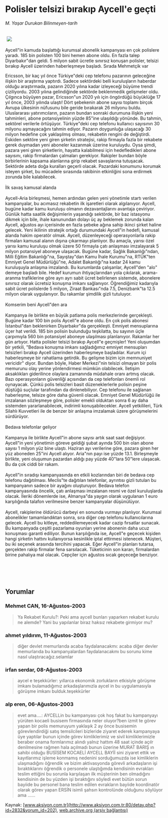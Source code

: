 # Polisler telsizi bırakıp Aycell'e geçti

*M. Yaşar Durukan Bilinmeyen-tarih*

<div>
 <font>
  <img border="0" height="1" src="/web/20050127010508im_/http://www.aksiyon.com.tr/images/blank.gif"/>
 </font>
 <font class="content">
  <p>
   <img border="0" hspace="5" src="http://web.archive.org/web/20050127010508im_/http://www.aksiyon.com.tr/resim/452/58.jpg" vspace="5"/>
  </p>
 </font>
 <font class="content">
  Aycell"in kamuda başlattığı kurumsal abonelik kampanyası en çok polislere yaradı. 185 bin polisten 100 bini hemen abone oldu. En fazla talep Diyarbakır"dan geldi. 5 milyon sabit ücretle sınırsız konuşan polisler, telsizi bırakıp Aycell üzerinden haberleşmeye başladı. Sırada Mehmetçik var
 </font>
 <br/>
 <p>
  <font class="content">
   Ericsson, bir kaç yıl önce Türkiye"deki cep telefonu pazarının geleceğine ilişkin bir araştırma yaptırdı. Sadece sektördeki belli kuruluşların haberdar olduğu araştırmada, pazarın 2020 yılına kadar izleyeceği büyüme trendi çiziliyordu. 2003 yılına gelindiğinde sektörde beklenmedik gelişmeler oldu. Çılgınca büyüyen pazar, Ericsson"un 2020 yılı için öngördüğü büyüklüğe 17 yıl önce, 2003 yılında ulaştı! Dört şebekenin abone sayısı toplamı birçok Avrupa ülkesinin nüfusunu bile geride bırakarak 26 milyonu buldu. Uluslararası yatırımcıların, pazarın bundan sonraki durumuna ilişkin yeni tahminleri, abone potansiyelinin yüzde 85"ine ulaşıldığı yönünde. Bu tahmin, sektörel verilerle örtüşüyor. Türkiye"deki cep telefonu kullanıcı sayısının 30 milyonu aşmayacağını tahmin ediyor. Pazarın doygunluğa ulaşacağı 30 milyon hedefine çok yaklaşılmış olması, rekabetin rengini de değiştirdi. Eskiden sektöre yeni giren şirketin stratejisi, rakip firmayla fazla bir rekabete gerek duymadan yeni aboneler kazanmak üzerine kuruluydu. Oysa şimdi, pazara yeni giren şirketlerin, hayatta kalabilmesi için hedefledikleri abone sayısını, rakip firmalardan çalmaları gerekiyor. Rakipler bundan böyle birbirlerinin kapsama alanlarına girip rekabet savaşlarına tutuşacak. Sektörde adeta doğa kuralları geçerli olacak. Pazardaki konumunu korumak isteyen şirket, bu mücadele sırasında rakibinin etkinliğini sona erdirmek zorunda bile kalabilecek.
   <br>
    <br>
     İlk savaş kamusal alanda
     <br>
      <br>
       Aycell-Aria birleşmesi, hemen ardından gelen yeni yönetimle startı verilen kampanyalar, bu acımasız rekabetin ilk işaretleri olarak algılanıyor. Aycell, bugüne kadar kamu kuruluşu olmanın dezavantajlarını avantaja çeviriyor. Günlük hatta saatlik değişimlerin yaşandığı sektörde, bir baz istasyonu dikmek için bile, ihale kanunundan dolayı üç ay beklemek zorunda kalan Aycell, ağustos ayı içerisinde en fazla şebeke ağına sahip ikinci şirket haline gelecek. Yeni ikilinin stratejik ortağı durumundaki Aycell"in hedefi, kamusal alanda hakim operatör olmak. Aycell, düzenleyeceği operasyonlarla rakip firmaları kamusal alanın dışına çıkarmayı planlıyor. Bu amaçla, yarısı özel yarısı kamu kuruluşu olmak üzere 50 firmayla çatı anlaşması imzalayarak 5 milyon potansiyel aboneye ulaşacak. Bugüne kadar, Sağlık Bakanlığı"ndan, Milli Eğitim Bakanlığı"na, Sayıştay"dan Kamu İhale Kurumu"na, RTÜK"ten Emniyet Genel Müdürlüğü"ne, Adalet Bakanlığı"na kadar 24 kamu kuruluşuyla anlaşma imzalandı. Bu kurumlarda çalışanlar, Aycell"den "alo" demeye başladı bile. Hedef kurumun ihtiyaçlarından yola çıkılarak, arama-aranma trafiklerine göre ayrı ayrı sabit ücret belirlenen sistemde, abonelere sınırsız olarak ücretsiz konuşma imkanı sağlanıyor. Öğrendiğimiz kadarıyla sabit ücret polislerde 5 milyon, Ziraat Bankası"nda 7.5, Denizbank"ta 12.5 milyon olarak uygulanıyor. Bu rakamlar şimdilik gizli tutuluyor.
       <br/>
       <br/>
       Komserim beni Aycell"den ara
       <br/>
       <br/>
       Kampanya ile birlikte en büyük patlama polis merkezlerinde gerçekleşti. Bugüne kadar 100 bin polis Aycell"e abone oldu. En çok polis abonesi İstanbul"dan beklenirken Diyarbakır"da gerçekleşti. Emniyet mensuplarına üçer hat verildi. 185 bin polisin bulunduğu teşkilatta, bu sayının üçle çarpımıyla 560 bin potansiyel aboneye ulaşılması planlanıyor. Rakamlar her gün artıyor. Hatta polisler telsizi bırakıp Aycell"e geçmişler! Yeni oluşumdan bir yetkili, "Bedava konuşma imkanı sağladığımız emniyet mensupları telsizleri bırakıp Aycell üzerinden haberleşmeye başladılar. Kurum içi haberleşmeye bir rahatlama getirdik. Bu gelişme bizim için memnuniyet vericidir" diyor. Bundan böyle, Haber Merkezi"nin telsizi olmayan bir polis memurunu olay yerine yönlendirmesi mümkün olabilecek. İletişim aksaklıkları giderilince olaylara zamanında müdahale oranı artmış olacak. Bazı operasyonların güvenliği açısından da cep telefonları önemli rol oynayacak. Çünkü polis telsizleri basit düzeneklerlerle polisin peşine düştüğü suçlular tarafından da dinlenebiliyor. Cep telefonu ile sağlanan haberleşme, telsize göre daha güvenli olacak. Emniyet Genel Müdürlüğü ile imzalanan sözleşmeye göre, polisler emekli olduktan sonra 6 ay daha sistemden yararlanabilecek, indirimli konuşabilecekler. Aycell yetkilileri, Türk Silahlı Kuvvetleri ile de benzer bir anlaşma imzalamak üzere görüşmelerini sürdürüyor.
       <br/>
       <br/>
       Bedava telefonlar geliyor
       <br/>
       <br/>
       Kampanya ile birlikte Aycell"in abone sayısı artık saat saat değişiyor. Aycell"in yeni yönetimin göreve geldiği şubat ayında 500 bin olan abone sayısı 1 milyon yüz bine ulaştı. Haziran ayı verilerine göre, pazara giren her yüz aboneden 25"ini Aycell alıyor. Aria"nın payı ise yüzde 13.1. Birleşmeyle birlikte, yeni oluşumun pazardan aldığı pay yüzde 40"lara 50"lere ulaşacak. Bu da çok ciddi bir rakam.
       <br/>
       <br/>
       Aycell"in sıradışı kampanyasında en etkili kozlarından biri de bedava cep telefonu dağıtılması. Meclis"te dağıtılan telefonlar, ayrıntısı gizli tutulan bu kampanyanın sadece bir ayağını oluşturuyor. Bedava telefon kampanyasında öncelik, çatı anlaşması imzalanan resmi ve özel kuruluşlarda olacak. İleriki dönemlerde ise, Almanya"da yaygın olarak uygulanan 1 euro karşılığında talafon verilmesine benzer kampanyalar düşünülüyor.
       <br/>
       <br/>
       Aycell, rakiplerine öldürücü darbeyi en sonunda vurmayı planlıyor. Kurumsal abonelikler tamamlandıktan sonra, sıra diğer cep telefonu kullanıcılarına gelecek. Aycell bu kitleye, reddedilemeyecek kadar cazip fırsatlar sunacak. Bu kampanyada çeşitli pazarlama oyunları yerine abonenin daha ucuz konuşması garanti ediliyor. Bunun karşılığında ise, Aycell"e geçecek kişiden hangi şirketin hattını kullanıyorsa kesinlikle iptal ettirmesi istenecek. Müşteri, bu iki seçenek arasında tercihini yapacak. Eğer Aycell"in planları tutarsa, gerçekten rakip firmalar fena sarsılacak. Tüketicinin son kararı, firmalardan birine pahalıya mal olacak. Cepçiler için ağustos sıcak geçeceğe benziyor.
       <br/>
      </br>
     </br>
    </br>
   </br>
  </font>
 </p>
</div>


## Yorumlar

### Mehmet CAN, 16-Ağustos-2003
> Ya Rekabet Kurulu?: 
> Peki ama aycell bunları yaparken rekabet kurulu ne alemde? Yani bu yapılanlar biraz haksız rekabete girmiyor mu?

### ahmet yıldırım, 11-Ağustos-2003
> diğer devlet memurlarıda acaba faydalanacakmı: 
> acaba diğer devler memurlarıda bu kampanyalardan faydalanacakmı bu sorunu kime nasıl ulaştıracağız.selamlar

### irfan serdar, 08-Ağustos-2003
> aycel e teşekkürler: 
> yıllarca ekonomik zorlukların etkisiyle görüşme imkanı bulamadığımız arkadaşlarımızla aycel in bu uygulamasıyla görüşme imkanı bulduk.teşekkürler

### alp eren, 06-Ağustos-2003
> evet ama....: 
> AYCELLin bu kampanyası çok hoş fakat bu kampanyayı yürüten kocaeli busisem firmasında neler oluyor?ben izmit te görev yapan bir polis memuruyum yaklaşık 2 ay önce busisemin görevlendirdiği satış temsilcileri bizleride ziyaret ederek kampanyaya üye yaptılar bunun içinde görev kimliklerimiz ve sivil kimliklerimizle beraber onama formlarımız alındı yalnız hattım 48 saat içinde açılr denilmesine rağmen hala açılmadı bunun üzerine MURAT BARIŞ ın sahibi olduğu BUSİSEM KOCAELİ AYCELL BAYİİ sini ziyaret ettik ve kayıtlarımız işleme konmamış nedenini sorduğumuzda ise kimliklerin ulaşmadığını öğrendik ve bizim aktivasyonda görevli arkadaşların işi bıraktıklarını öğrendik o personele ulaştığımda kendisinin evrakları teslim ettiğini bu sorunla karşılaşan ilk müşterinin ben olmadığını kendisinin de bu yüzden işi bıraktığını söyledi evet bütün sorun bayiide bu personel bana teslim edilen evrakların  bayiide koordinatör olarak görev yapan ERSİN isimli şahsın kontrolünde olduğunu söylüyor ama ......

Kaynak: [www.aksiyon.com.tr](http://www.aksiyon.com.tr:80/detay.php?id=2832&yorum_id=202), [web.archive.org (arşiv bağlantısı)](http://web.archive.org/web/20050127010508/http://www.aksiyon.com.tr:80/detay.php?id=2832&yorum_id=202)
